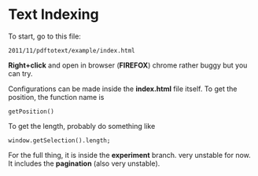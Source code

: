 # Text Indexing

To start, go to this file:
```
2011/11/pdftotext/example/index.html
```
**Right+click** and open in browser (**FIREFOX**)
chrome rather buggy but you can try.

Configurations can be made inside the **index.html** file itself.
To get the position, the function name is 
```
getPosition()
```
To get the length, probably do something like 
```
window.getSelection().length;
```

For the full thing, it is inside the **experiment** branch. very unstable for now.
It includes the **pagination** (also very unstable).

